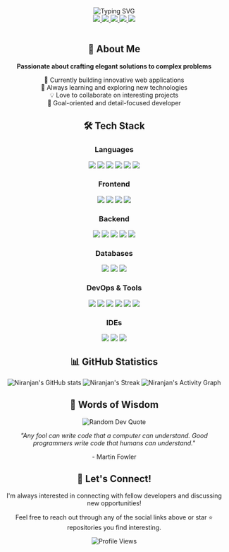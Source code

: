 <div align="center">
  <img src="https://readme-typing-svg.demolab.com?font=Fira+Code&weight=600&size=28&duration=4000&pause=1000&color=FFFFFF&center=true&vCenter=true&random=false&width=435&lines=Hi+there!+I'm+Niranjan+%F0%9F%91%8B;Full+Stack+Developer;Software+Engineer" alt="Typing SVG" />
</div>

<div align="center">
  <a href="mailto:niranjan.kumar.education@gmail.com">
    <img src="https://img.shields.io/badge/Gmail-333333?style=for-the-badge&logo=gmail&logoColor=red" />
  </a>
  <a href="https://www.linkedin.com/in/niranjan-kumar-144243223/" target="_blank">
    <img src="https://img.shields.io/badge/LinkedIn-0077B5?style=for-the-badge&logo=linkedin&logoColor=white" />
  </a>
  <a href="https://portfolio-murex-tau-97.vercel.app/" target="_blank">
    <img src="https://img.shields.io/badge/Portfolio-FF5722?style=for-the-badge&logo=todoist&logoColor=white" />
  </a>
  <a href="https://drive.google.com/file/d/1X1Yku-WCunmuKM7SO-pR9ElrWrKCd0qe/view" target="_blank">
    <img src="https://img.shields.io/badge/Resume-4285F4?style=for-the-badge&logo=google-drive&logoColor=white" />
  </a>
  <img src="https://komarev.com/ghpvc/?username=Q-Niranjan&abbreviated=true&style=for-the-badge"/>
</div>

<br>

<div align="center">
  <h2>💫 About Me</h2>
  <p><b>Passionate about crafting elegant solutions to complex problems</b></p>
  <p>
    🔭 Currently building innovative web applications<br>
    🌱 Always learning and exploring new technologies<br>
    💡 Love to collaborate on interesting projects<br>
    🎯 Goal-oriented and detail-focused developer
  </p>
</div>
<div align="center">
  <h2>🛠️ Tech Stack</h2>
  
  <h3>Languages</h3>
  <img src="https://img.shields.io/badge/Java-ED8B00?style=for-the-badge&logo=openjdk&logoColor=white" />
  <img src="https://img.shields.io/badge/Python-3776AB?style=for-the-badge&logo=python&logoColor=white" />
  <img src="https://img.shields.io/badge/JavaScript-F7DF1E?style=for-the-badge&logo=javascript&logoColor=black" />
  <img src="https://img.shields.io/badge/HTML5-E34F26?style=for-the-badge&logo=html5&logoColor=white" />
  <img src="https://img.shields.io/badge/CSS3-1572B6?style=for-the-badge&logo=css3&logoColor=white" />
  <img src="https://img.shields.io/badge/SQL-4479A1?style=for-the-badge&logo=mysql&logoColor=white" />

  <h3>Frontend</h3>
  <img src="https://img.shields.io/badge/React-20232A?style=for-the-badge&logo=react&logoColor=61DAFB" />
  <img src="https://img.shields.io/badge/Next.js-000000?style=for-the-badge&logo=next.js&logoColor=white" />
  <img src="https://img.shields.io/badge/Bootstrap-563D7C?style=for-the-badge&logo=bootstrap&logoColor=white" />
  <img src="https://img.shields.io/badge/Tailwind_CSS-38B2AC?style=for-the-badge&logo=tailwind-css&logoColor=white" />

  <h3>Backend</h3>
  <img src="https://img.shields.io/badge/Spring_Boot-6DB33F?style=for-the-badge&logo=spring&logoColor=white" />
  <img src="https://img.shields.io/badge/FastAPI-009688?style=for-the-badge&logo=fastapi&logoColor=white" />
  <img src="https://img.shields.io/badge/Hibernate-59666C?style=for-the-badge&logo=hibernate&logoColor=white" />
  <img src="https://img.shields.io/badge/JSP-007396?style=for-the-badge&logo=java&logoColor=white" />
  <img src="https://img.shields.io/badge/Servlets-007396?style=for-the-badge&logo=java&logoColor=white" />

  <h3>Databases</h3>
  <img src="https://img.shields.io/badge/PostgreSQL-316192?style=for-the-badge&logo=postgresql&logoColor=white" />
  <img src="https://img.shields.io/badge/MySQL-4479A1?style=for-the-badge&logo=mysql&logoColor=white" />
  <img src="https://img.shields.io/badge/MongoDB-4EA94B?style=for-the-badge&logo=mongodb&logoColor=white" />

  <h3>DevOps & Tools</h3>
  <img src="https://img.shields.io/badge/Git-F05032?style=for-the-badge&logo=git&logoColor=white" />
  <img src="https://img.shields.io/badge/GitHub-100000?style=for-the-badge&logo=github&logoColor=white" />
  <img src="https://img.shields.io/badge/AWS-232F3E?style=for-the-badge&logo=amazon-aws&logoColor=white" />
  <img src="https://img.shields.io/badge/MinIO-C72E49?style=for-the-badge&logo=minio&logoColor=white" />
  <img src="https://img.shields.io/badge/Postman-FF6C37?style=for-the-badge&logo=postman&logoColor=white" />
  <img src="https://img.shields.io/badge/Docker-2496ED?style=for-the-badge&logo=docker&logoColor=white" />

  <h3>IDEs</h3>
  <img src="https://img.shields.io/badge/VS_Code-007ACC?style=for-the-badge&logo=visual-studio-code&logoColor=white" />
  <img src="https://img.shields.io/badge/Eclipse-2C2255?style=for-the-badge&logo=eclipse&logoColor=white" />
  <img src="https://img.shields.io/badge/IntelliJ_IDEA-000000?style=for-the-badge&logo=intellij-idea&logoColor=white" />
</div>

<div align="center">
  <h2>📊 GitHub Statistics</h2>
  <img src="https://github-readme-stats.vercel.app/api?username=Q-Niranjan&show_icons=true&bg_color=00000000" alt="Niranjan's GitHub stats" />
  <img src="https://github-readme-streak-stats.herokuapp.com/?user=Q-Niranjan&theme=transparent&hide&border=true" alt="Niranjan's Streak" />
  <img src="https://github-readme-activity-graph.vercel.app/graph?username=Q-Niranjan&theme=react-dark&hide_border=true&custom_title=Contribution%20Graph" alt="Niranjan's Activity Graph" />
</div>
<div align="center">
  <h2>💭 Words of Wisdom</h2>
  <img src="https://quotes-github-readme.vercel.app/api?type=horizontal&theme=radical" alt="Random Dev Quote"/>
  <p><i>"Any fool can write code that a computer can understand. Good programmers write code that humans can understand."</i></p>
  <p>- Martin Fowler</p>
</div>

<div align="center">
  <h2>🤝 Let's Connect!</h2>
  <p>I'm always interested in connecting with fellow developers and discussing new opportunities!</p>
  <p>Feel free to reach out through any of the social links above or star ⭐ repositories you find interesting.</p>
  
  <img src="https://komarev.com/ghpvc/?username=Q-Niranjan&color=brightgreen&style=flat-square&label=Profile+Views" alt="Profile Views"/>
</div>
